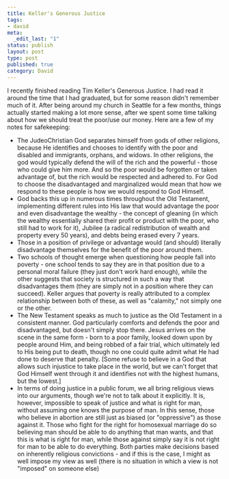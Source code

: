 ```yaml
---
title: Keller's Generous Justice
tags:
- david
meta:
  _edit_last: "1"
status: publish
layout: post
type: post
published: true
category: David
---
```

I recently finished reading Tim Keller's Generous Justice. I had read it around the time that I had graduated, but for some reason didn't remember much of it. After being around my church in Seattle for a few months, things actually started making a lot more sense, after we spent some time talking about how we should treat the poor/use our money. Here are a few of my notes for safekeeping:

- The JudeoChristian God separates himself from gods of other religions, because He identifies and chooses to identify with the poor and disabled and immigrants, orphans, and widows. In other religions, the god would typically defend the will of the rich and the powerful - those who could give him more. And so the poor would be forgotten or taken advantage of, but the rich would be respected and adhered to. For God to choose the disadvantaged and marginalized would mean that how we respond to these people is how we would respond to God Himself.
- God backs this up in numerous times throughout the Old Testament, implementing different rules into His law that would advantage the poor and even disadvantage the wealthy - the concept of gleaning (in which the wealthy essentially shared their profit or product with the poor, who still had to work for it), Jubilee (a radical redistribution of wealth and property every 50 years), and debts being erased every 7 years.
- Those in a position of privilege or advantage would (and should) literally disadvantage themselves for the benefit of the poor around them.
- Two schools of thought emerge when questioning how people fall into poverty - one school tends to say they are in that position due to a personal moral failure (they just don't work hard enough), while the other suggests that society is structured in such a way that disadvantages them (they are simply not in a position where they can succeed). Keller argues that poverty is really attributed to a complex relationship between both of these, as well as "calamity," not simply one or the other.
- The New Testament speaks as much to justice as the Old Testament in a consistent manner. God particularly comforts and defends the poor and disadvantaged, but doesn't simply stop there. Jesus arrives on the scene in the same form - born to a poor family, looked down upon by people around Him, and being robbed of a fair trial, which ultimately led to His being put to death, though no one could quite admit what He had done to deserve that penalty. \[Some refuse to believe in a God that allows such injustice to take place in the world, but we can't forget that God Himself went through it and identifies not with the highest humans, but the lowest.\]
- In terms of doing justice in a public forum, we all bring religious views into our arguments, though we're not to talk about it explicitly. It is, however, impossible to speak of justice and what is right for man, without assuming one knows the purpose of man. In this sense, those who believe in abortion are still just as biased (or "oppressive") as those against it. Those who fight for the right for homosexual marriage do so believing man should be able to do anything that man wants, and that this is what is right for man, while those against simply say it is not right for man to be able to do everything. Both parties make decisions based on inherently religious convictions - and if this is the case, I might as well impose my view as well (there is no situation in which a view is not "imposed" on someone else)
